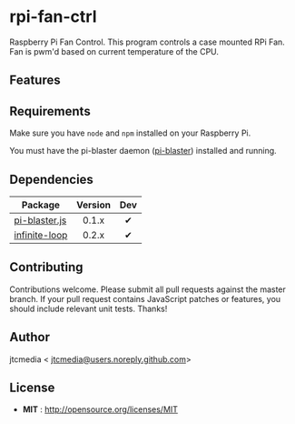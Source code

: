 # rpi-fan-ctrl

Raspberry Pi Fan Control. This program controls a case mounted RPi Fan. Fan is pwm'd based on current temperature of the CPU.

## Features

## Requirements
Make sure you have `node` and `npm` installed on your Raspberry Pi.

You must have the pi-blaster daemon ([pi-blaster](https://github.com/jtcmedia/pi-blaster)) installed and running.

## Dependencies

Package | Version | Dev
--- |:---:|:---:
[pi-blaster.js](https://www.npmjs.com/package/pi-blaster.js) | 0.1.x | ✔
[infinite-loop](https://www.npmjs.com/package/infinite-loop) | 0.2.x | ✔

## Contributing

Contributions welcome. Please submit all pull requests against the master branch. If your pull request contains JavaScript patches or features, you should include relevant unit tests. Thanks!

## Author

jtcmedia < jtcmedia@users.noreply.github.com>

## License

 - **MIT** : http://opensource.org/licenses/MIT
